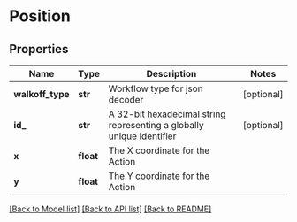# Position

## Properties
Name | Type | Description | Notes
------------ | ------------- | ------------- | -------------
**walkoff_type** | **str** | Workflow type for json decoder | [optional] 
**id_** | **str** | A 32-bit hexadecimal string representing a globally unique identifier | [optional] 
**x** | **float** | The X coordinate for the Action | 
**y** | **float** | The Y coordinate for the Action | 

[[Back to Model list]](../README.md#documentation-for-models) [[Back to API list]](../README.md#documentation-for-api-endpoints) [[Back to README]](../README.md)


